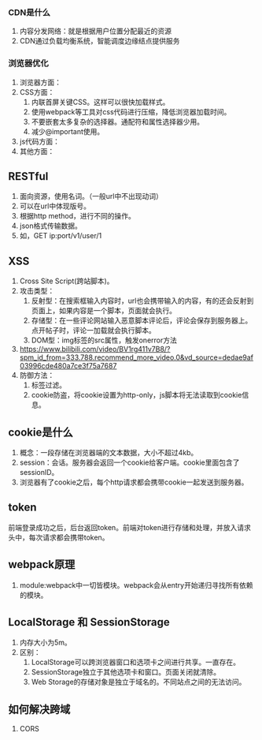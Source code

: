 ### CDN是什么
1. 内容分发网络：就是根据用户位置分配最近的资源
2. CDN通过负载均衡系统，智能调度边缘结点提供服务

### 浏览器优化
1. 浏览器方面：
2. CSS方面：
   1. 内联首屏关键CSS。这样可以很快加载样式。  
   2. 使用webpack等工具对css代码进行压缩，降低浏览器加载时间。
   3. 不要嵌套太多复杂的选择器。通配符和属性选择器少用。
   4. 减少@important使用。
3. js代码方面：
4. 其他方面：


## RESTful
1. 面向资源，使用名词。（一般url中不出现动词）
2. 可以在url中体现版号。
3. 根据http method，进行不同的操作。
4. json格式传输数据。
5. 如，GET ip:port/v1/user/1 

## XSS
1. Cross Site Script(跨站脚本)。
2. 攻击类型：
   1. 反射型：在搜索框输入内容时，url也会携带输入的内容，有的还会反射到页面上，如果内容是一个脚本，页面就会执行。
   2. 存储型：在一些评论网站输入恶意脚本评论后，评论会保存到服务器上。点开帖子时，评论一加载就会执行脚本。
   3. DOM型：img标签的src属性，触发onerror方法
3. https://www.bilibili.com/video/BV1rg411v7B8/?spm_id_from=333.788.recommend_more_video.0&vd_source=dedae9af03996cde480a7ce3f75a7687
4. 防御方法：
   1. 标签过滤。
   2. cookie防盗，将cookie设置为http-only，js脚本将无法读取到cookie信息。

## cookie是什么
1. 概念：一段存储在浏览器端的文本数据，大小不超过4kb。
2. session：会话。服务器会返回一个cookie给客户端。cookie里面包含了sessionID。
3. 浏览器有了cookie之后，每个http请求都会携带cookie一起发送到服务器。

## token
前端登录成功之后，后台返回token。前端对token进行存储和处理，并放入请求头中，每次请求都会携带token。

## webpack原理
1. module:webpack中一切皆模块。webpack会从entry开始递归寻找所有依赖的模块。


## LocalStorage 和 SessionStorage
1. 内存大小为5m。
2. 区别：
   1. LocalStorage可以跨浏览器窗口和选项卡之间进行共享。一直存在。
   2. SessionStorage独立于其他选项卡和窗口。页面关闭就清除。
   3. Web Storage的存储对象是独立于域名的。不同站点之间的无法访问。

## 如何解决跨域
1. CORS